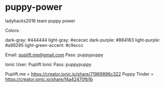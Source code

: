 # puppy-power
ladyhacks2016 team puppy power



Colors:

dark-gray: #444444
light-gray: #ececec
dark-purple: #884183
light-purple: #a98295
light-green-accent: #c9eccc

Email: puplift.me@gmail.com
Pass: puppypuppy

Ionic User: Puplift
Ionic Pass: puppypuppy

Puplift.me = https://creator.ionic.io/share/71969896c322
Puppy Tinder = https://creator.ionic.io/share/f4a42470fb1b
